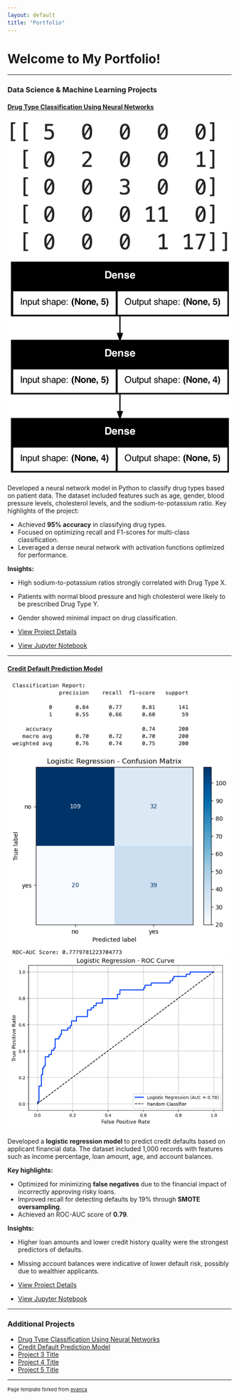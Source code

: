 ```yaml
---
layout: default
title: "Portfolio"
---
```


<head>
  <link rel="stylesheet" href="assets/styles/styles.css">
</head>

# Welcome to My Portfolio!

---

### **Data Science & Machine Learning Projects**

#### [Drug Type Classification Using Neural Networks](./project-drug-classification/project-details.md)

<div class="image-container">
  <img src="images/confusion_matrix.png" alt="Confusion Matrix Thumbnail" />
  <img src="images/model_architecture.png" alt="Model Architecture" />
</div>

Developed a neural network model in Python to classify drug types based on patient data. The dataset included features such as age, gender, blood pressure levels, cholesterol levels, and the sodium-to-potassium ratio. Key highlights of the project:

- Achieved **95% accuracy** in classifying drug types.
- Focused on optimizing recall and F1-scores for multi-class classification.
- Leveraged a dense neural network with activation functions optimized for performance.

**Insights:**
- High sodium-to-potassium ratios strongly correlated with Drug Type X.
- Patients with normal blood pressure and high cholesterol were likely to be prescribed Drug Type Y.
- Gender showed minimal impact on drug classification.

- [View Project Details](./project-drug-classification/project-details.md)
- [View Jupyter Notebook](./project-drug-classification/project-drug-classification.html)

---

#### [Credit Default Prediction Model](./project-credit-default/project-details.md)

<div class="image-container">
  <img src="images/confusion_matrix_classsification_report_credit.png" alt="Confusion Matrix Classification Report" />
  <img src="images/roc_curve_credit.png" alt="ROC Curve Credit" />
</div>

Developed a **logistic regression model** to predict credit defaults based on applicant financial data. The dataset included 1,000 records with features such as income percentage, loan amount, age, and account balances.

**Key highlights:**
- Optimized for minimizing **false negatives** due to the financial impact of incorrectly approving risky loans.
- Improved recall for detecting defaults by 19% through **SMOTE oversampling**.
- Achieved an ROC-AUC score of **0.79**.

**Insights:**
- Higher loan amounts and lower credit history quality were the strongest predictors of defaults.
- Missing account balances were indicative of lower default risk, possibly due to wealthier applicants.

- [View Project Details](./project-credit-default/project-details.md)
- [View Jupyter Notebook](./project-credit-default/project-credit-default.html)

---

### **Additional Projects**

- [Drug Type Classification Using Neural Networks](./project-drug-classification/project-details.md)
- [Credit Default Prediction Model](./project-credit-default/project-details.md)
- [Project 3 Title](http://example.com/)
- [Project 4 Title](http://example.com/)
- [Project 5 Title](http://example.com/)

---

<p style="font-size:11px">Page template forked from <a href="https://github.com/evanca/quick-portfolio">evanca</a></p>
<!-- Remove above link if you don't want to attribute -->
